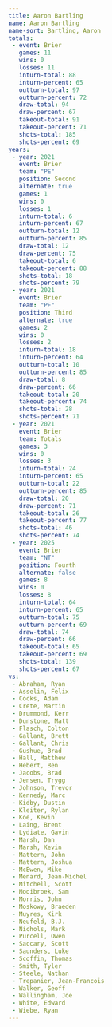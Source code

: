 ```yaml
---
title: Aaron Bartling
name: Aaron Bartling
name-sort: Bartling, Aaron
totals:
 - event: Brier
   games: 11
   wins: 0
   losses: 11
   inturn-total: 88
   inturn-percent: 65
   outturn-total: 97
   outturn-percent: 72
   draw-total: 94
   draw-percent: 67
   takeout-total: 91
   takeout-percent: 71
   shots-total: 185
   shots-percent: 69
years:
 - year: 2021
   event: Brier
   team: "PE"
   position: Second
   alternate: true
   games: 1
   wins: 0
   losses: 1
   inturn-total: 6
   inturn-percent: 67
   outturn-total: 12
   outturn-percent: 85
   draw-total: 12
   draw-percent: 75
   takeout-total: 6
   takeout-percent: 88
   shots-total: 18
   shots-percent: 79
 - year: 2021
   event: Brier
   team: "PE"
   position: Third
   alternate: true
   games: 2
   wins: 0
   losses: 2
   inturn-total: 18
   inturn-percent: 64
   outturn-total: 10
   outturn-percent: 85
   draw-total: 8
   draw-percent: 66
   takeout-total: 20
   takeout-percent: 74
   shots-total: 28
   shots-percent: 71
 - year: 2021
   event: Brier
   team: Totals
   games: 3
   wins: 0
   losses: 3
   inturn-total: 24
   inturn-percent: 65
   outturn-total: 22
   outturn-percent: 85
   draw-total: 20
   draw-percent: 71
   takeout-total: 26
   takeout-percent: 77
   shots-total: 46
   shots-percent: 74
 - year: 2025
   event: Brier
   team: "NT"
   position: Fourth
   alternate: false
   games: 8
   wins: 0
   losses: 8
   inturn-total: 64
   inturn-percent: 65
   outturn-total: 75
   outturn-percent: 69
   draw-total: 74
   draw-percent: 66
   takeout-total: 65
   takeout-percent: 69
   shots-total: 139
   shots-percent: 67
vs:
 - Abraham, Ryan
 - Asselin, Felix
 - Cocks, Adam
 - Crete, Martin
 - Drummond, Kerr
 - Dunstone, Matt
 - Flasch, Colton
 - Gallant, Brett
 - Gallant, Chris
 - Gushue, Brad
 - Hall, Matthew
 - Hebert, Ben
 - Jacobs, Brad
 - Jensen, Trygg
 - Johnson, Trevor
 - Kennedy, Marc
 - Kidby, Dustin
 - Kleiter, Rylan
 - Koe, Kevin
 - Laing, Brent
 - Lydiate, Gavin
 - Marsh, Dan
 - Marsh, Kevin
 - Mattern, John
 - Mattern, Joshua
 - McEwen, Mike
 - Menard, Jean-Michel
 - Mitchell, Scott
 - Mooibroek, Sam
 - Morris, John
 - Moskowy, Braeden
 - Muyres, Kirk
 - Neufeld, B.J.
 - Nichols, Mark
 - Purcell, Owen
 - Saccary, Scott
 - Saunders, Luke
 - Scoffin, Thomas
 - Smith, Tyler
 - Steele, Nathan
 - Trepanier, Jean-Francois
 - Walker, Geoff
 - Wallingham, Joe
 - White, Edward
 - Wiebe, Ryan
---
```

